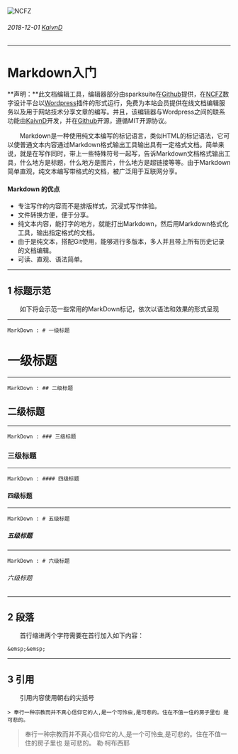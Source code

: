 ![NCFZ](http://ncf.cz-studio.cn/wp-content/uploads/2018/12/logo.png)  

###### 2018-12-01 [KaivnD](https://imgs.ink)
---

# Markdown入门

**声明：**此文档编辑工具，编辑器部分由sparksuite在[Github](https://github.com/sparksuite/simplemde-markdown-editor)提供，在[NCFZ](https://ncf.cz-studio.cn)数字设计平台以[Wordpress](https://wordpress.org/)插件的形式运行，免费为本站会员提供在线文档编辑服务以及用于网站技术分享文章的编写。并且，该编辑器与Wordpress之间的联系功能由[KaivnD](https://github.com/KaivnD)开发，并在[Github](https://github.com/KaivnD/SanMD)开源，遵循MIT开源协议。  

&emsp;&emsp;Markdown是一种使用纯文本编写的标记语言，类似HTML的标记语法，它可以使普通文本内容通过Markdown格式输出工具输出具有一定格式文档。简单来说，就是在写作同时，带上一些特殊符号一起写，告诉Markdown文档格式输出工具，什么地方是标题，什么地方是图片，什么地方是超链接等等。由于Markdown简单直观，纯文本编写带格式的文档，被广泛用于互联网分享。


#### Markdown 的优点  

* 专注写作的内容而不是排版样式，沉浸式写作体验。
* 文件转换方便，便于分享。
* 纯文本内容，能打字的地方，就能打出Markdown，然后用Markdown格式化工具，输出指定格式的文档。
* 由于是纯文本，搭配Git使用，能够进行多版本，多人并且带上所有历史记录的文档编辑。
* 可读、直观、语法简单。  

---
## 1 标题示范 
&emsp;&emsp;如下将会示范一些常用的MarkDown标记，依次以语法和效果的形式呈现  

---

```
MarkDown : # 一级标题
```
# 一级标题

---

```
MarkDown : ## 二级标题
```

## 二级标题
---  

```
MarkDown : ### 三级标题
```

### 三级标题
---  

```
MarkDown : #### 四级标题
```

#### 四级标题
---  

```
MarkDown : # 五级标题
```

##### 五级标题
---  
```
MarkDown : # 六级标题
```

###### 六级标题
---  

## 2 段落
&emsp;&emsp;首行缩进两个字符需要在首行加入如下内容：

```
&emsp;&emsp;
```

---

## 3 引用  
&emsp;&emsp;引用内容使用朝右的尖括号

```
> 奉行一种宗教而并不真心信仰它的人,是一个可怜虫,是可悲的。住在不值一住的房子里也 是可悲的。
```

>奉行一种宗教而并不真心信仰它的人,是一个可怜虫,是可悲的。住在不值一住的房子里也 是可悲的。
>勒·柯布西耶



